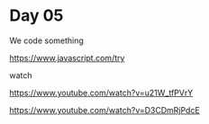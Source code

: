 # Day 05

We code something


https://www.javascript.com/try

watch

https://www.youtube.com/watch?v=u21W_tfPVrY

https://www.youtube.com/watch?v=D3CDmRjPdcE

